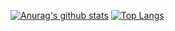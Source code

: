 [![Anurag's github stats](https://github-readme-stats.vercel.app/api?username=ChinaLHR&theme=radical)](https://github.com/ChinaLHR/github-readme-stats)
[![Top Langs](https://github-readme-stats.vercel.app/api/top-langs/?username=ChinaLHR&theme=radical)](https://github.com/anuraghazra/github-readme-stats)
<!--
**ChinaLHR/ChinaLHR** is a ✨ _special_ ✨ repository because its `README.md` (this file) appears on your GitHub profile.

Here are some ideas to get you started:

- 🔭 I’m currently working on ...
- 🌱 I’m currently learning ...
- 👯 I’m looking to collaborate on ...
- 🤔 I’m looking for help with ...
- 💬 Ask me about ...
- 📫 How to reach me: ...
- 😄 Pronouns: ...
- ⚡ Fun fact: ...
-->
